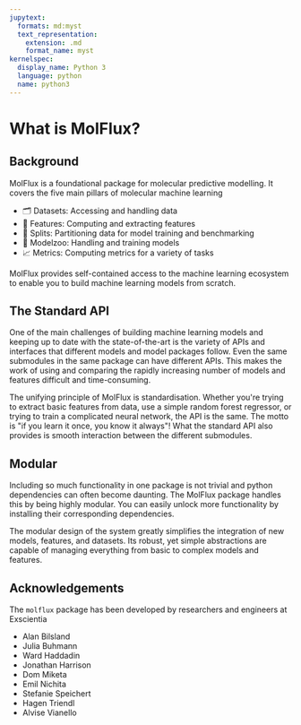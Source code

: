 ```yaml
---
jupytext:
  formats: md:myst
  text_representation:
    extension: .md
    format_name: myst
kernelspec:
  display_name: Python 3
  language: python
  name: python3
---
```


# What is MolFlux?

## Background

MolFlux is a foundational package for molecular predictive modelling. It covers the five main pillars of molecular machine learning

- 🗂️ Datasets: Accessing and handling data
- 🌈 Features: Computing and extracting features
- 🔀 Splits: Partitioning data for model training and benchmarking
- 🤖 Modelzoo: Handling and training models
- 📈 Metrics: Computing metrics for a variety of tasks


MolFlux provides self-contained access to the machine learning ecosystem to enable you to build
machine learning models from scratch.

## The Standard API

One of the main challenges of building machine learning models and keeping up to date with the state-of-the-art is the
variety of APIs and interfaces that different models and model packages follow. Even the same submodules in the same
package can have different APIs. This makes the work of using and comparing the rapidly increasing number of models and
features difficult and time-consuming.

The unifying principle of MolFlux is standardisation. Whether you're trying to extract basic features from data, use a
simple random forest regressor, or trying to train a complicated neural network, the API is the same. The motto is "if
you learn it once, you know it always"! What the standard API also provides is smooth interaction between the different
submodules.

## Modular

Including so much functionality in one package is not trivial and python dependencies can often become daunting. The
MolFlux package handles this by being highly modular. You can easily unlock more functionality by installing their
corresponding dependencies.

The modular design of the system greatly simplifies the integration of new models, features, and datasets. Its robust,
yet simple abstractions are capable of managing everything from basic to complex models and features.

## Acknowledgements

The ``molflux`` package has been developed by researchers and engineers at Exscientia

* Alan Bilsland
* Julia Buhmann
* Ward Haddadin
* Jonathan Harrison
* Dom Miketa
* Emil Nichita
* Stefanie Speichert
* Hagen Triendl
* Alvise Vianello
